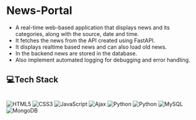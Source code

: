 # News-Portal

- A real-time web-based application that displays news and its categories, along with the source, date and time. 
- It fetches the news from the API created using FastAPI.
- It displays realtime based news and can also load old news.
- In the backend news are stored in the database.
- Also implement automated logging for debugging and error handling.

## 💻Tech Stack
<div align="left">
<br>

<img alt="HTML5" src="https://img.shields.io/badge/html5-%23E34F26.svg?style=for-the-badge&logo=html5&logoColor=white"/>
<img alt="CSS3" src="https://img.shields.io/badge/css3-%231572B6.svg?style=for-the-badge&logo=css3&logoColor=white"/> 
<img alt="JavaScript" src="https://img.shields.io/badge/javascript-%23323330.svg?style=for-the-badge&logo=javascript&logoColor=%23F7DF1E"/> 
<img alt="Ajax" src="https://img.shields.io/badge/bootstrap-%23563D7C.svg?style=for-the-badge&logo=bootstrap&logoColor=white"/> 
<img alt="Python" src="https://img.shields.io/badge/FastAPI-005571?style=for-the-badge&logo=fastapi"/>
<img alt="Python" src="https://img.shields.io/badge/python-%2314354C.svg?style=for-the-badge&logo=python&logoColor=white"/>
<img alt="MySQL" src="https://img.shields.io/badge/mysql-%2300f.svg?style=for-the-badge&logo=mysql&logoColor=white"/>
<img alt="MongoDB" src ="https://img.shields.io/badge/MongoDB-4EA94B?style=for-the-badge&logo=mongodb&logoColor=white"/>
 
<br>
</div>
